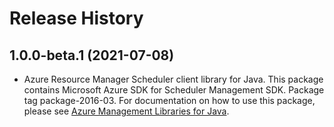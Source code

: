# Release History

## 1.0.0-beta.1 (2021-07-08)

- Azure Resource Manager Scheduler client library for Java. This package contains Microsoft Azure SDK for Scheduler Management SDK.  Package tag package-2016-03. For documentation on how to use this package, please see [Azure Management Libraries for Java](https://aka.ms/azsdk/java/mgmt).
